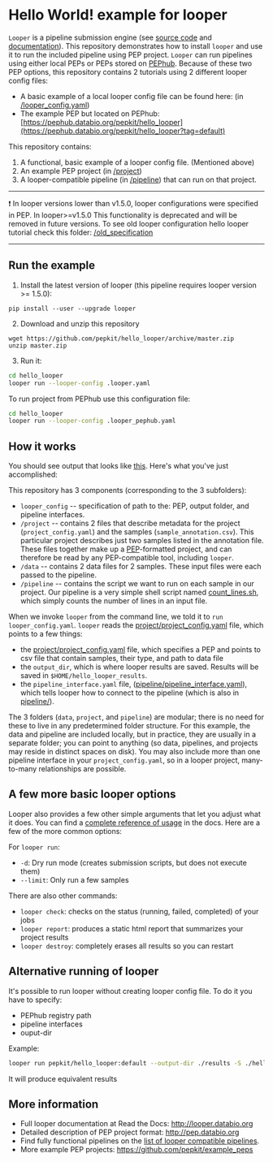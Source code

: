 # Hello World! example for looper

`Looper` is a pipeline submission engine (see [source code](https://github.com/pepkit/looper) and [documentation](http://looper.databio.org)). This repository demonstrates how to install `looper` and use it to run the included pipeline using PEP project.
`Looper` can run pipelines using either local PEPs or PEPs stored on [PEPhub](pephub.databio.org).
Because of these two PEP options, this repository contains 2 tutorials using 2 different looper config files:
- A basic example of a local looper config file can be found here: (in [/looper_config.yaml](/looper_config.yaml))
- The example PEP but located on PEPhub: [https://pephub.databio.org/pepkit/hello_looper](https://pephub.databio.org/pepkit/hello_looper?tag=default)

This repository contains:
1. A functional, basic example of a looper config file. (Mentioned above)
2. An example PEP project (in [/project](/project))
3. A looper-compatible pipeline (in [/pipeline](/pipeline)) that can run on that project. 

***
❗ In looper versions lower than v1.5.0, looper configurations were specified in PEP. In looper>=v1.5.0 This functionality
is deprecated and will be removed in future versions. To see old looper configuration hello looper tutorial
check this folder: [/old_specification](/old_specification)
***

## Run the example

1. Install the latest version of looper (this pipeline requires looper version >= 1.5.0):

```
pip install --user --upgrade looper
```

2. Download and unzip this repository

```
wget https://github.com/pepkit/hello_looper/archive/master.zip
unzip master.zip
```

3. Run it:

```bash
cd hello_looper
looper run --looper-config .looper.yaml
```

To run project from PEPhub use this configuration file:
```bash
cd hello_looper
looper run --looper-config .looper_pephub.yaml
```

## How it works

You should see output that looks like [this](output.txt). Here's what you've just accomplished:

This repository has 3 components (corresponding to the 3 subfolders):
 * `looper_config` -- specification of path to the: PEP, output folder, and pipeline interfaces.
 * `/project` -- contains 2 files that describe metadata for the project (`project_config.yaml`) and the samples (`sample_annotation.csv`). This particular project describes just two samples listed in the annotation file. These files together make up a [PEP](http://pepkit.github.io)-formatted project, and can therefore be read by any PEP-compatible tool, including `looper`.
 * `/data` -- contains 2 data files for 2 samples. These input files were each passed to the pipeline.
 * `/pipeline` -- contains the script we want to run on each sample in our project. Our pipeline is a very simple shell script named [count_lines.sh](pipeline/count_lines.sh), which simply counts the number of lines in an input file.

When we invoke `looper` from the command line, we told it to `run looper_config.yaml`. `looper` reads the [project/project_config.yaml](project/project_config.yaml) file, which points to a few things:
 * the [project/project_config.yaml](project/project_config.yaml) file, which specifies a PEP and points to csv file that contain samples, their type, and path to data file
 * the `output_dir`, which is where looper results are saved. Results will be saved in `$HOME/hello_looper_results`.
 * the `pipeline_interface.yaml` file, ([pipeline/pipeline_interface.yaml](pipeline/pipeline_interface.yaml)), which tells looper how to connect to the pipeline (which is also in [pipeline/](pipeline/)).

The 3 folders (`data`, `project`, and `pipeline`) are modular; there is no need for these to live in any predetermined folder structure. For this example, the data and pipeline are included locally, but in practice, they are usually in a separate folder; you can point to anything (so data, pipelines, and projects may reside in distinct spaces on disk). You may also include more than one pipeline interface in your `project_config.yaml`, so in a looper project, many-to-many relationships are possible.

## A few more basic looper options

Looper also provides a few other simple arguments that let you adjust what it does. You can find a [complete reference of usage](http://looper.readthedocs.io/en/latest/usage.html) in the docs. Here are a few of the more common options:

For `looper run`:
- `-d`: Dry run mode (creates submission scripts, but does not execute them) 
- `--limit`: Only run a few samples 

There are also other commands:
- `looper check`: checks on the status (running, failed, completed) of your jobs
- `looper report`: produces a static html report that summarizes your project results
- `looper destroy`: completely erases all results so you can restart


## Alternative running of looper
It's possible to run looper without creating looper config file. To do it you have to specify:
- PEPhub registry path
- pipeline interfaces
- ouput-dir


Example:
```bash
looper run pepkit/hello_looper:default --output-dir ./results -S ./hello_looper-master/pipeline/pipeline_interface.yaml
```

It will produce equivalent results

## More information

* Full looper documentation at Read the Docs: http://looper.databio.org
* Detailed description of PEP project format: http://pep.databio.org
* Find fully functional pipelines on the [list of looper compatible pipelines](looper_pipelines.md).
* More example PEP projects: https://github.com/pepkit/example_peps
